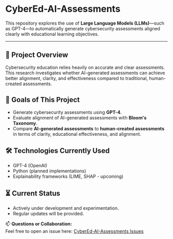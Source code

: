# CyberEd-AI-Assessments

This repository explores the use of **Large Language Models (LLMs)**—such as GPT-4—to automatically generate cybersecurity assessments aligned clearly with educational learning objectives.

---

## 🚀 **Project Overview**
Cybersecurity education relies heavily on accurate and clear assessments.  
This research investigates whether AI-generated assessments can achieve better alignment, clarity, and effectiveness compared to traditional, human-created assessments.

## 🎯 **Goals of This Project**
- Generate cybersecurity assessments using **GPT-4**.
- Evaluate alignment of AI-generated assessments with **Bloom's Taxonomy**.
- Compare **AI-generated assessments** to **human-created assessments** in terms of clarity, educational effectiveness, and alignment.

## 🛠️ **Technologies Currently Used**
- GPT-4 (OpenAI)
- Python (planned implementations)
- Explainability frameworks (LIME, SHAP - upcoming)

## ⏳ **Current Status**
- Actively under development and experimentation.
- Regular updates will be provided.

📫 **Questions or Collaboration:**  
Feel free to open an issue here: [CyberEd-AI-Assessments Issues](https://github.com/chiz-ai/CyberEd-AI-Assessments/issues)

